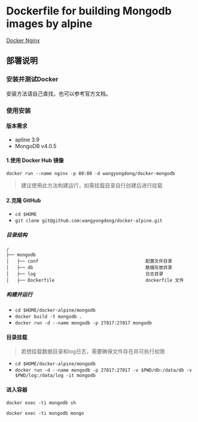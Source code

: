 # Dockerfile for building Mongodb images by alpine
[Docker Nginx](https://github.com/wangyongdong/docker-alpine/tree/master/mongodb)

## 部署说明

### 安装并测试Docker

安装方法请自己查找，也可以参考官方文档。

### 使用安装

#### 版本需求

* apline 3.9
* MongoDB v4.0.5

#### 1.使用 Docker Hub 镜像

`docker run --name nginx -p 80:80 -d wangyongdong/docker-mongodb`

> 建议使用此方法构建运行，如需挂载目录自行创建后进行挂载

#### 2.克隆 GitHub

 - `cd $HOME`
 - `git clone git@github.com:wangyongdong/docker-alpine.git`

##### 目录结构

```text
/
├── mongodb                    
│   ├── conf                                        配置文件目录
│   ├── db                                          数据存放目录
│   ├── log                                         日志目录
│   ├── Dockerfile                                  dockerfile 文件
```

##### 构建并运行

- `cd $HOME/docker-alpine/mongodb`
- `docker build -t mongodb .` 
- `docker run -d --name mongodb -p 27017:27017 mongodb`

#### 目录挂载

> 若想挂载数据目录和log日志，需要确保文件存在并可执行权限

- `cd $HOME/docker-alpine/mongodb`
- `docker run -d --name mongodb -p 27017:27017 -v $PWD/db:/data/db -v $PWD/log:/data/log -it mongodb`

#### 进入容器

`docker exec -ti mongodb sh`

`docker exec -ti mongodb mongo`